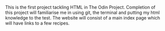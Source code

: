 This is the first project tackling HTML in The Odin Project. 
Completion of this project will familiarise me in using git, the terminal and putting my html knowledge to the test. The website will consist of a main index page which will have links to a few recipes. 